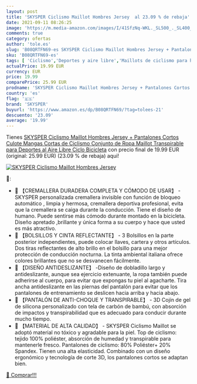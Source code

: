 ```yaml
---
layout: post
title: 'SKYSPER Ciclismo Maillot Hombres Jersey  al 23.09 % de rebaja'
date: 2021-09-11 08:26:25
image: 'https://m.media-amazon.com/images/I/41SfzNq-WKL._SL500_._SL400_.jpg'
comments: true
category: ofertas
author: 'tole.es'
slug: 'B08QRTFN69-es SKYSPER Ciclismo Maillot Hombres Jersey + Pantalones...'
sku: 'B08QRTFN69-es'
tags: [ 'Ciclismo','Deportes y aire libre','Maillots de ciclismo para hombre','Ropa de ciclismo','Ropa de ciclismo para hombre','Ropa y equipo para deportes','bicicleta','skysper', ]
actualPrice: 19.99 EUR
currency: EUR
price: 19.99
comparePrice: 25.99 EUR
prodname: 'SKYSPER Ciclismo Maillot Hombres Jersey + Pantalones Cortos Culote Mangas Cortas de Ciclismo Conjunto de Ropa Maillot Transpirable para Deportes al Aire Libre Ciclo Bicicleta'
country: 'es'
flag: '🇪🇸'
brand: 'SKYSPER'
buyurl: 'https://www.amazon.es/dp/B08QRTFN69/?tag=tolees-21'
descuento: '23.09'
average: '19.99'
---
```


Tienes [SKYSPER Ciclismo Maillot Hombres Jersey + Pantalones Cortos Culote Mangas Cortas de Ciclismo Conjunto de Ropa Maillot Transpirable para Deportes al Aire Libre Ciclo Bicicleta](https://www.amazon.es/dp/B08QRTFN69/?tag=tolees-21) con precio final de  19.99 EUR (original: 25.99 EUR) (23.09 %  de rebaja) aqui!

[![SKYSPER Ciclismo Maillot Hombres Jersey ](https://m.media-amazon.com/images/I/41SfzNq-WKL._SL500_._SL400_.jpg)](https://www.amazon.es/dp/B08QRTFN69/?tag=tolees-21)

🔎:

- 🚴 【CREMALLERA DURADERA COMPLETA Y CÓMODO DE USAR】 - SKYSPER personalizada cremallera invisible con función de bloqueo automático , limpia y hermosa, cremallera deportiva profesional, evita que la cremallera se caiga durante la conducción. Tiene el diseño de humano. Puede sentirse más cómodo durante montado en la bicicleta. Diseño apretado ,brillante y única forma a su cuerpo y hace que usted es más atractivo.
- 🚴 【BOLSILLOS Y CINTA REFLECTANTE】 - 3 Bolsillos en la parte posterior independientes, puede colocar llaves, cartera y otros artículos. Dos tiras reflectantes de alto brillo en el bolsillo para una mejor protección de conducción nocturna. La tinta ambiental italiana ofrece colores brillantes que no se desvanecen fácilmente.
- 🚴 【DISEÑO ANTIDESLIZANTE】 -Diseño de dobladillo largo y antideslizante, aunque sea ejercicio extenuante, la ropa también puede adherirse al cuerpo, para evitar que expongas tu piel al agacharte. Tira ancha antideslizante en las piernas del pantalón para evitar que los pantalones de entrenamiento se deslicen hacia arriba y hacia abajo.
- 🚴 【PANTALÓN DE ANTI-CHOQUE Y TRANSPIRABLE】 - 3D Cojín de gel de silicona personalizado con tela de carbón de bambú, con absorción de impactos y transpirabilidad que es adecuado para conducir durante mucho tiempo.
- 🚴 【MATERIAL DE ALTA CALIDAD】 - SKYSPER Ciclismo Maillot se adoptó material no tóxico y agradable para la piel. Top de ciclismo: tejido 100% poliéster, absorción de humedad y transpirable para mantenerle fresco. Pantalones de ciclismo: 80% Poliéster+ 20% Spandex. Tienen una alta elasticidad. Combinado con un diseño ergonómico y tecnología de corte 3D, los pantalones cortos se adaptan bien.

[🛒 Comprar!!!](https://www.amazon.es/dp/B08QRTFN69/?tag=tolees-21)
